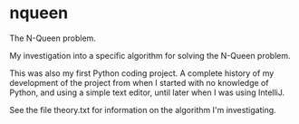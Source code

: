 # nqueen
The N-Queen problem.

My investigation into a specific algorithm for solving the N-Queen problem.

This was also my first Python coding project. A complete history of my development of the project from when I started with no knowledge of Python, and using a simple text editor, until later when I was using IntelliJ.

See the file theory.txt for information on the algorithm I'm investigating.

